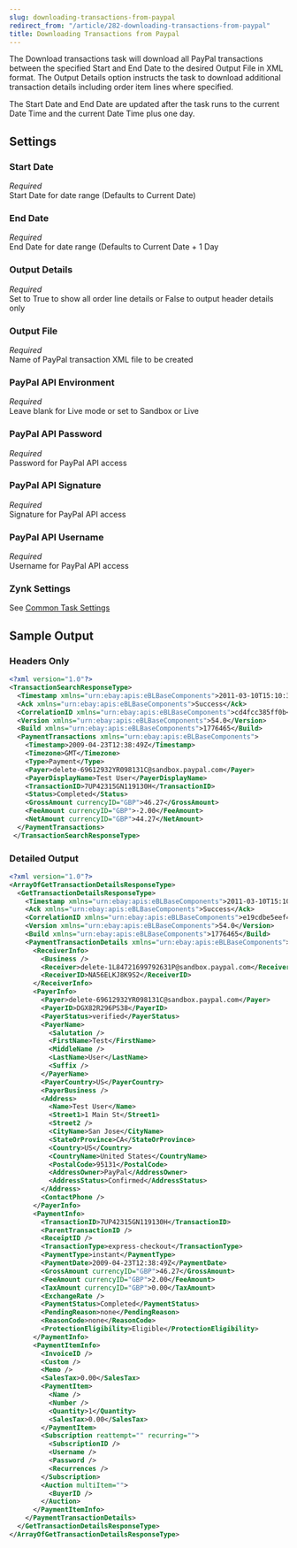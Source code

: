 ```yaml
---
slug: downloading-transactions-from-paypal
redirect_from: "/article/282-downloading-transactions-from-paypal"
title: Downloading Transactions from Paypal
---
```

The Download transactions task will download all PayPal transactions between the specified Start and End Date to the desired Output File in XML format. The Output Details option instructs the task to download additional transaction details including order item lines where specified.

The Start Date and End Date are updated after the task runs to the current Date Time and the current Date Time plus one day.

## Settings
### Start Date
_Required_  
Start Date for date range (Defaults to Current Date)

### End Date
_Required_  
End Date for date range (Defaults to Current Date + 1 Day

### Output Details
_Required_  
Set to True to show all order line details or False to output header details only

### Output File
_Required_  
Name of PayPal transaction XML file to be created

### PayPal API Environment
_Required_  
Leave blank for Live mode or set to Sandbox or Live

### PayPal API Password
_Required_  
Password for PayPal API access

### PayPal API Signature
_Required_  
Signature for PayPal API access

### PayPal API Username
_Required_  
Username for PayPal API access

### Zynk Settings
See [Common Task Settings](common-task-settings)

## Sample Output
### Headers Only

```xml
<?xml version="1.0"?>
<TransactionSearchResponseType>
  <Timestamp xmlns="urn:ebay:apis:eBLBaseComponents">2011-03-10T15:10:30Z</Timestamp>
  <Ack xmlns="urn:ebay:apis:eBLBaseComponents">Success</Ack>
  <CorrelationID xmlns="urn:ebay:apis:eBLBaseComponents">cd4fcc385ff0b</CorrelationID>
  <Version xmlns="urn:ebay:apis:eBLBaseComponents">54.0</Version>
  <Build xmlns="urn:ebay:apis:eBLBaseComponents">1776465</Build>
  <PaymentTransactions xmlns="urn:ebay:apis:eBLBaseComponents">
    <Timestamp>2009-04-23T12:38:49Z</Timestamp>
    <Timezone>GMT</Timezone>
    <Type>Payment</Type>
    <Payer>delete-69612932YR098131C@sandbox.paypal.com</Payer>
    <PayerDisplayName>Test User</PayerDisplayName>
    <TransactionID>7UP42315GN119130H</TransactionID>
    <Status>Completed</Status>
    <GrossAmount currencyID="GBP">46.27</GrossAmount>
    <FeeAmount currencyID="GBP">-2.00</FeeAmount>
    <NetAmount currencyID="GBP">44.27</NetAmount>
  </PaymentTransactions>
 </TransactionSearchResponseType>	
 ```

### Detailed Output

```xml
<?xml version="1.0"?>
<ArrayOfGetTransactionDetailsResponseType>
  <GetTransactionDetailsResponseType>
    <Timestamp xmlns="urn:ebay:apis:eBLBaseComponents">2011-03-10T15:10:59Z</Timestamp>
    <Ack xmlns="urn:ebay:apis:eBLBaseComponents">Success</Ack>
    <CorrelationID xmlns="urn:ebay:apis:eBLBaseComponents">e19cdbe5eef48</CorrelationID>
    <Version xmlns="urn:ebay:apis:eBLBaseComponents">54.0</Version>
    <Build xmlns="urn:ebay:apis:eBLBaseComponents">1776465</Build>
    <PaymentTransactionDetails xmlns="urn:ebay:apis:eBLBaseComponents">
      <ReceiverInfo>
        <Business />
        <Receiver>delete-1L84721699792631P@sandbox.paypal.com</Receiver>
        <ReceiverID>NA56ELKJ8K9S2</ReceiverID>
      </ReceiverInfo>
      <PayerInfo>
        <Payer>delete-69612932YR098131C@sandbox.paypal.com</Payer>
        <PayerID>DGX82R296PS38</PayerID>
        <PayerStatus>verified</PayerStatus>
        <PayerName>
          <Salutation />
          <FirstName>Test</FirstName>
          <MiddleName />
          <LastName>User</LastName>
          <Suffix />
        </PayerName>
        <PayerCountry>US</PayerCountry>
        <PayerBusiness />
        <Address>
          <Name>Test User</Name>
          <Street1>1 Main St</Street1>
          <Street2 />
          <CityName>San Jose</CityName>
          <StateOrProvince>CA</StateOrProvince>
          <Country>US</Country>
          <CountryName>United States</CountryName>
          <PostalCode>95131</PostalCode>
          <AddressOwner>PayPal</AddressOwner>
          <AddressStatus>Confirmed</AddressStatus>
        </Address>
        <ContactPhone />
      </PayerInfo>
      <PaymentInfo>
        <TransactionID>7UP42315GN119130H</TransactionID>
        <ParentTransactionID />
        <ReceiptID />
        <TransactionType>express-checkout</TransactionType>
        <PaymentType>instant</PaymentType>
        <PaymentDate>2009-04-23T12:38:49Z</PaymentDate>
        <GrossAmount currencyID="GBP">46.27</GrossAmount>
        <FeeAmount currencyID="GBP">2.00</FeeAmount>
        <TaxAmount currencyID="GBP">0.00</TaxAmount>
        <ExchangeRate />
        <PaymentStatus>Completed</PaymentStatus>
        <PendingReason>none</PendingReason>
        <ReasonCode>none</ReasonCode>
        <ProtectionEligibility>Eligible</ProtectionEligibility>
      </PaymentInfo>
      <PaymentItemInfo>
        <InvoiceID />
        <Custom />
        <Memo />
        <SalesTax>0.00</SalesTax>
        <PaymentItem>
          <Name />
          <Number />
          <Quantity>1</Quantity>
          <SalesTax>0.00</SalesTax>
        </PaymentItem>
        <Subscription reattempt="" recurring="">
          <SubscriptionID />
          <Username />
          <Password />
          <Recurrences />
        </Subscription>
        <Auction multiItem="">
          <BuyerID />
        </Auction>
      </PaymentItemInfo>
    </PaymentTransactionDetails>
  </GetTransactionDetailsResponseType>
</ArrayOfGetTransactionDetailsResponseType>	
```